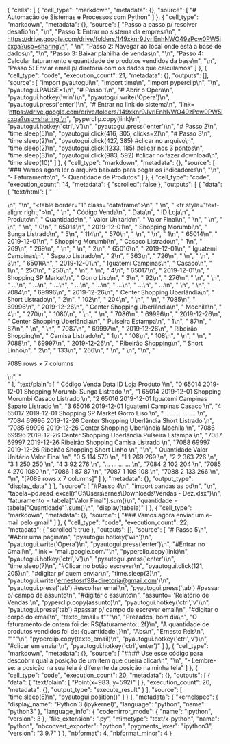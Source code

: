 {
 "cells": [
  {
   "cell_type": "markdown",
   "metadata": {},
   "source": [
    "# Automação de Sistemas e Processos com Python"
   ]
  },
  {
   "cell_type": "markdown",
   "metadata": {},
   "source": [
    "Passo a passo p/ resolver desafio:\n",
    "\n",
    "Passo 1: Entrar no sistema da empresa\n",
    " https://drive.google.com/drive/folders/149xknr9JvrlEnhNWO49zPcw0PW5icxga?usp=sharing\n",
    " \n",
    "Passo 2: Navegar ao local onde está a base de dados\n",
    "\n",
    "Passo 3: Baixar planilha de vendas\n",
    "\n",
    "Passo 4: Calcular faturamento e quantidade de produtos vendidos da base\n",
    "\n",
    "Passo 5: Enviar email p/ diretoria com os dados que calculamos"
   ]
  },
  {
   "cell_type": "code",
   "execution_count": 21,
   "metadata": {},
   "outputs": [],
   "source": [
    "import pyautogui\n",
    "import time\n",
    "import pyperclip\n",
    "\n",
    "pyautogui.PAUSE=1\n",
    "# Passo 1\n",
    "# Abrir o Opera\n",
    "pyautogui.hotkey('win')\n",
    "pyautogui.write('Opera')\n",
    "pyautogui.press('enter')\n",
    "# Entrar no link do sistema\n",
    "link= 'https://drive.google.com/drive/folders/149xknr9JvrlEnhNWO49zPcw0PW5icxga?usp=sharing'\n",
    "pyperclip.copy(link)\n",
    "pyautogui.hotkey('ctrl','v')\n",
    "pyautogui.press('enter')\n",
    "# Passo 2\n",
    "time.sleep(5)\n",
    "pyautogui.click(416, 305, clicks=2)\n",
    "# Passo 3\n",
    "time.sleep(2)\n",
    "pyautogui.click(427, 385) #clicar no arquivo\n",
    "time.sleep(2)\n",
    "pyautogui.click(1233, 185) #clicar nos 3 pontos\n",
    "time.sleep(3)\n",
    "pyautogui.click(983, 592) #clicar no fazer download\n",
    "time.sleep(10)"
   ]
  },
  {
   "cell_type": "markdown",
   "metadata": {},
   "source": [
    "### Vamos agora ler o arquivo baixado para pegar os indicadores\n",
    "\n",
    "- Faturamento\n",
    "- Quantidade de Produtos"
   ]
  },
  {
   "cell_type": "code",
   "execution_count": 14,
   "metadata": {
    "scrolled": false
   },
   "outputs": [
    {
     "data": {
      "text/html": [
       "<div>\n",
       "<style scoped>\n",
       "    .dataframe tbody tr th:only-of-type {\n",
       "        vertical-align: middle;\n",
       "    }\n",
       "\n",
       "    .dataframe tbody tr th {\n",
       "        vertical-align: top;\n",
       "    }\n",
       "\n",
       "    .dataframe thead th {\n",
       "        text-align: right;\n",
       "    }\n",
       "</style>\n",
       "<table border=\"1\" class=\"dataframe\">\n",
       "  <thead>\n",
       "    <tr style=\"text-align: right;\">\n",
       "      <th></th>\n",
       "      <th>Código Venda</th>\n",
       "      <th>Data</th>\n",
       "      <th>ID Loja</th>\n",
       "      <th>Produto</th>\n",
       "      <th>Quantidade</th>\n",
       "      <th>Valor Unitário</th>\n",
       "      <th>Valor Final</th>\n",
       "    </tr>\n",
       "  </thead>\n",
       "  <tbody>\n",
       "    <tr>\n",
       "      <th>0</th>\n",
       "      <td>65014</td>\n",
       "      <td>2019-12-01</td>\n",
       "      <td>Shopping Morumbi</td>\n",
       "      <td>Sunga Listrado</td>\n",
       "      <td>5</td>\n",
       "      <td>114</td>\n",
       "      <td>570</td>\n",
       "    </tr>\n",
       "    <tr>\n",
       "      <th>1</th>\n",
       "      <td>65014</td>\n",
       "      <td>2019-12-01</td>\n",
       "      <td>Shopping Morumbi</td>\n",
       "      <td>Casaco Listrado</td>\n",
       "      <td>1</td>\n",
       "      <td>269</td>\n",
       "      <td>269</td>\n",
       "    </tr>\n",
       "    <tr>\n",
       "      <th>2</th>\n",
       "      <td>65016</td>\n",
       "      <td>2019-12-01</td>\n",
       "      <td>Iguatemi Campinas</td>\n",
       "      <td>Sapato Listrado</td>\n",
       "      <td>2</td>\n",
       "      <td>363</td>\n",
       "      <td>726</td>\n",
       "    </tr>\n",
       "    <tr>\n",
       "      <th>3</th>\n",
       "      <td>65016</td>\n",
       "      <td>2019-12-01</td>\n",
       "      <td>Iguatemi Campinas</td>\n",
       "      <td>Casaco</td>\n",
       "      <td>1</td>\n",
       "      <td>250</td>\n",
       "      <td>250</td>\n",
       "    </tr>\n",
       "    <tr>\n",
       "      <th>4</th>\n",
       "      <td>65017</td>\n",
       "      <td>2019-12-01</td>\n",
       "      <td>Shopping SP Market</td>\n",
       "      <td>Gorro Liso</td>\n",
       "      <td>3</td>\n",
       "      <td>92</td>\n",
       "      <td>276</td>\n",
       "    </tr>\n",
       "    <tr>\n",
       "      <th>...</th>\n",
       "      <td>...</td>\n",
       "      <td>...</td>\n",
       "      <td>...</td>\n",
       "      <td>...</td>\n",
       "      <td>...</td>\n",
       "      <td>...</td>\n",
       "      <td>...</td>\n",
       "    </tr>\n",
       "    <tr>\n",
       "      <th>7084</th>\n",
       "      <td>69996</td>\n",
       "      <td>2019-12-26</td>\n",
       "      <td>Center Shopping Uberlândia</td>\n",
       "      <td>Short Listrado</td>\n",
       "      <td>2</td>\n",
       "      <td>102</td>\n",
       "      <td>204</td>\n",
       "    </tr>\n",
       "    <tr>\n",
       "      <th>7085</th>\n",
       "      <td>69996</td>\n",
       "      <td>2019-12-26</td>\n",
       "      <td>Center Shopping Uberlândia</td>\n",
       "      <td>Mochila</td>\n",
       "      <td>4</td>\n",
       "      <td>270</td>\n",
       "      <td>1080</td>\n",
       "    </tr>\n",
       "    <tr>\n",
       "      <th>7086</th>\n",
       "      <td>69996</td>\n",
       "      <td>2019-12-26</td>\n",
       "      <td>Center Shopping Uberlândia</td>\n",
       "      <td>Pulseira Estampa</td>\n",
       "      <td>1</td>\n",
       "      <td>87</td>\n",
       "      <td>87</td>\n",
       "    </tr>\n",
       "    <tr>\n",
       "      <th>7087</th>\n",
       "      <td>69997</td>\n",
       "      <td>2019-12-26</td>\n",
       "      <td>Ribeirão Shopping</td>\n",
       "      <td>Camisa Listrado</td>\n",
       "      <td>1</td>\n",
       "      <td>108</td>\n",
       "      <td>108</td>\n",
       "    </tr>\n",
       "    <tr>\n",
       "      <th>7088</th>\n",
       "      <td>69997</td>\n",
       "      <td>2019-12-26</td>\n",
       "      <td>Ribeirão Shopping</td>\n",
       "      <td>Short Linho</td>\n",
       "      <td>2</td>\n",
       "      <td>133</td>\n",
       "      <td>266</td>\n",
       "    </tr>\n",
       "  </tbody>\n",
       "</table>\n",
       "<p>7089 rows × 7 columns</p>\n",
       "</div>"
      ],
      "text/plain": [
       "      Código Venda       Data                     ID Loja           Produto  \\\n",
       "0            65014 2019-12-01            Shopping Morumbi    Sunga Listrado   \n",
       "1            65014 2019-12-01            Shopping Morumbi   Casaco Listrado   \n",
       "2            65016 2019-12-01           Iguatemi Campinas   Sapato Listrado   \n",
       "3            65016 2019-12-01           Iguatemi Campinas            Casaco   \n",
       "4            65017 2019-12-01          Shopping SP Market        Gorro Liso   \n",
       "...            ...        ...                         ...               ...   \n",
       "7084         69996 2019-12-26  Center Shopping Uberlândia    Short Listrado   \n",
       "7085         69996 2019-12-26  Center Shopping Uberlândia           Mochila   \n",
       "7086         69996 2019-12-26  Center Shopping Uberlândia  Pulseira Estampa   \n",
       "7087         69997 2019-12-26           Ribeirão Shopping   Camisa Listrado   \n",
       "7088         69997 2019-12-26           Ribeirão Shopping       Short Linho   \n",
       "\n",
       "      Quantidade  Valor Unitário  Valor Final  \n",
       "0              5             114          570  \n",
       "1              1             269          269  \n",
       "2              2             363          726  \n",
       "3              1             250          250  \n",
       "4              3              92          276  \n",
       "...          ...             ...          ...  \n",
       "7084           2             102          204  \n",
       "7085           4             270         1080  \n",
       "7086           1              87           87  \n",
       "7087           1             108          108  \n",
       "7088           2             133          266  \n",
       "\n",
       "[7089 rows x 7 columns]"
      ]
     },
     "metadata": {},
     "output_type": "display_data"
    }
   ],
   "source": [
    "#Passo 4\n",
    "import pandas as pd\n",
    "\n",
    "tabela=pd.read_excel(r\"C:\\Users\\ernes\\Downloads\\Vendas - Dez.xlsx\")\n",
    "faturamento = tabela[\"Valor Final\"].sum()\n",
    "quantidade = tabela[\"Quantidade\"].sum()\n",
    "display(tabela)"
   ]
  },
  {
   "cell_type": "markdown",
   "metadata": {},
   "source": [
    "### Vamos agora enviar um e-mail pelo gmail"
   ]
  },
  {
   "cell_type": "code",
   "execution_count": 22,
   "metadata": {
    "scrolled": true
   },
   "outputs": [],
   "source": [
    "# Passo 5\n",
    "#Abrir uma página\n",
    "pyautogui.hotkey('win')\n",
    "pyautogui.write('Opera')\n",
    "pyautogui.press('enter')\n",
    "#Entrar no Gmail\n",
    "link = \"mail.google.com/\"\n",
    "pyperclip.copy(link)\n",
    "pyautogui.hotkey('ctrl','v')\n",
    "pyautogui.press('enter')\n",
    "time.sleep(7)\n",
    "#Clicar no botão escrever\n",
    "pyautogui.click(121, 205)\n",
    "#digitar p/ quem enviar\n",
    "time.sleep(3)\n",
    "pyautogui.write('ernestosrf98+diretoria@gmail.com')\n",
    "pyautogui.press('tab') #escolher email\n",
    "pyautogui.press('tab') #passar p/ campo de assunto\n",
    "#digitar o assunto\n",
    "assunto= 'Relatório de Vendas'\n",
    "pyperclip.copy(assunto)\n",
    "pyautogui.hotkey('ctrl','v')\n",
    "pyautogui.press('tab') #passar p/ campo de escrever email\n",
    "#digitar o corpo do email\n",
    "texto_email= f\"\"\"\n",
    "Prezados, bom dia\n",
    "O faturamento de ontem foi de: R${faturamento:,.2f}\n",
    "A quantidade de produtos vendidos foi de: {quantidade:,}\n",
    "Abs\n",
    "Ernesto Reis\n",
    "\"\"\"\n",
    "pyperclip.copy(texto_email)\n",
    "pyautogui.hotkey('ctrl','v')\n",
    "#clicar em enviar\n",
    "pyautogui.hotkey('ctrl','enter')"
   ]
  },
  {
   "cell_type": "markdown",
   "metadata": {},
   "source": [
    "#### Use esse código para descobrir qual a posição de um item que queira clicar\n",
    "\n",
    "- Lembre-se: a posição na sua tela é diferente da posição na minha tela"
   ]
  },
  {
   "cell_type": "code",
   "execution_count": 20,
   "metadata": {},
   "outputs": [
    {
     "data": {
      "text/plain": [
       "Point(x=983, y=592)"
      ]
     },
     "execution_count": 20,
     "metadata": {},
     "output_type": "execute_result"
    }
   ],
   "source": [
    "time.sleep(5)\n",
    "pyautogui.position()"
   ]
  }
 ],
 "metadata": {
  "kernelspec": {
   "display_name": "Python 3 (ipykernel)",
   "language": "python",
   "name": "python3"
  },
  "language_info": {
   "codemirror_mode": {
    "name": "ipython",
    "version": 3
   },
   "file_extension": ".py",
   "mimetype": "text/x-python",
   "name": "python",
   "nbconvert_exporter": "python",
   "pygments_lexer": "ipython3",
   "version": "3.9.7"
  }
 },
 "nbformat": 4,
 "nbformat_minor": 4
}
